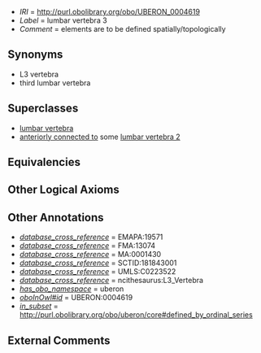  * *IRI* = http://purl.obolibrary.org/obo/UBERON_0004619
 * *Label* = lumbar vertebra 3
 * *Comment* = elements are to be defined spatially/topologically

## Synonyms

 * L3 vertebra
 * third lumbar vertebra

## Superclasses

 * [lumbar vertebra](../../UBERON/14/UBERON_0002414.md)
 * [anteriorly connected to](../../core#anteriorly/to/core#anteriorly_connected_to.md) some [lumbar vertebra 2](../../UBERON/18/UBERON_0004618.md)

## Equivalencies


## Other Logical Axioms


## Other Annotations

 * *[database_cross_reference](../../ef/oboInOwl#hasDbXref.md)* = EMAPA:19571
 * *[database_cross_reference](../../ef/oboInOwl#hasDbXref.md)* = FMA:13074
 * *[database_cross_reference](../../ef/oboInOwl#hasDbXref.md)* = MA:0001430
 * *[database_cross_reference](../../ef/oboInOwl#hasDbXref.md)* = SCTID:181843001
 * *[database_cross_reference](../../ef/oboInOwl#hasDbXref.md)* = UMLS:C0223522
 * *[database_cross_reference](../../ef/oboInOwl#hasDbXref.md)* = ncithesaurus:L3_Vertebra
 * *[has_obo_namespace](../../ce/oboInOwl#hasOBONamespace.md)* = uberon
 * *[oboInOwl#id](../../id/oboInOwl#id.md)* = UBERON:0004619
 * *[in_subset](../../et/oboInOwl#inSubset.md)* = http://purl.obolibrary.org/obo/uberon/core#defined_by_ordinal_series

## External Comments

